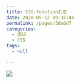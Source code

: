 ```yaml
---
title: CSS-function汇总
date: 2020-05-12 09:36:44
permalink: /pages/3da0d7
categories: 
  - 面试
  - CSS
tags: 
  - null

---
```

![](https://cdn.jsdelivr.net/gh/xugaoyi/image_store/blog/20200512161232.jpg)
